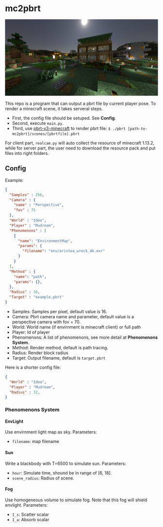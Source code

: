 # mc2pbrt

![](pbrt.png)

This repo is a program that can output a pbrt file by current player pose.
To render a minecraft scene, it takes serveral steps.

* First, the config file should be setuped. See **Config**.
* Second, execute `main.py`.
* Third, use [pbrt-v3-minecraft](https://github.com/PbrtCraft/pbrt-v3-minecraft) to render pbrt file:
    `$ ./pbrt [path-to-mc2pbrt]/scenes/[pbrtfile].pbrt`

For client part, `realcam.py` will auto collect the resource of minecraft 1.13.2,
while for server part, the user need to download the resource pack and put files into right folders.

## Config

Example:

```json
{
  "Samples" : 256,
  "Camera" : {
    "name" : "Perspective",
    "fov" : 75
  },
  "World" : "Idea",
  "Player" : "Mudream",
  "Phenomenons" : [
    {
      "name": "EnvironmentMap",
      "params": {
        "filename": "env/aristea_wreck_4k.exr"
      }
    }
  ],
  "Method" : {
    "name": "path",
    "params": {},
  },
  "Radius" : 16,
  "Target" : "example.pbrt"
}
```

* Samples: Samples per pixel, default value is 16.
* Camera: Pbrt camera name and parameter, default value is a perspective camera with fov = 70.
* World: World name (if envirnment is minecraft client) or full path
* Player: Id of player
* Phenomenons: A list of phenomenons, see more detail at **Phenomenons System**.
* Method: Render method, default is path tracing.
* Radius: Render block radius
* Target: Output filename, default is `target.pbrt`

Here is a shorter config file:

```json
{
  "World" : "Idea",
  "Player" : "Mudream",
  "Radius" : 32,
}
```

### Phenomenons System

#### EnvLight

Use envirnment light map as sky. Parameters:

* `filename`: map filename

#### Sun

Write a blackbody with T=6500 to simulate sun. Parameters:

* `hour`: Simulate time, shound be in range of [6, 18]. 
* `scene_radius`: Radius of scene.

#### Fog

Use homogeneous volume to simulate fog.
Note that this fog will shield envlight.
Parameters:

* `I_s`: Scatter scalar
* `I_a`: Absorb scalar 
